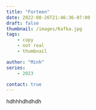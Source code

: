 ```yaml
---
title: "Forteen"
date: 2022-08-26T21:46:36-07:00
draft: false
thumbnail: /images/Kafka.jpg
tags:
    - copy
    - not real
    - thumbnail

author: "Minh"
series: 
    - 2023

contact: true
---
```


hdhhhdhdhdh